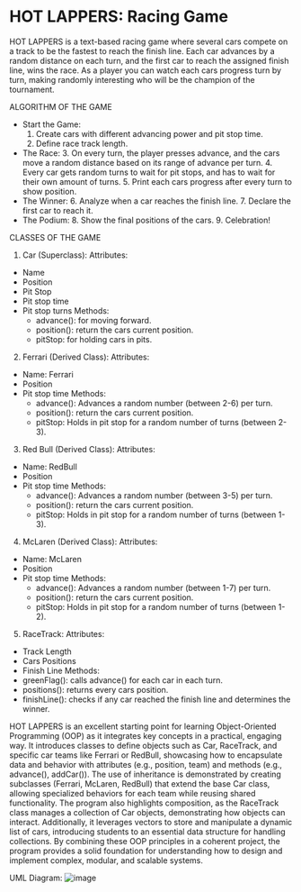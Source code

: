 # HOT LAPPERS: Racing Game

HOT LAPPERS is a text-based racing game where several cars compete on a track to be the fastest to reach the finish line. Each car advances by a random distance on each turn, and the first car to reach the assigned finish line, wins the race. As a player you can watch each cars progress turn by turn, making randomly interesting who will be the champion of the tournament.

ALGORITHM OF THE GAME

- Start the Game:
  1. Create cars with different advancing power and pit stop time.
  2. Define race track length.
- The Race:
  3. On every turn, the player presses advance, and the cars move a random distance based on its range of advance per turn.
  4. Every car gets random turns to wait for pit stops, and has to wait for their own amount of turns.
  5. Print each cars progress after every turn to show position.
- The Winner:
  6. Analyze when a car reaches the finish line.
  7. Declare the first car to reach it.
- The Podium:
  8. Show the final positions of the cars.
  9. Celebration!

CLASSES OF THE GAME

1. Car (Superclass):
Attributes:
- Name
- Position
- Pit Stop
- Pit stop time
- Pit stop turns
Methods:
  - advance(): for moving forward.
  - position(): return the cars current position.
  - pitStop: for holding cars in pits.
2. Ferrari (Derived Class):
Attributes:
- Name: Ferrari
- Position
- Pit stop time
Methods:
  - advance(): Advances a random number (between 2-6) per turn.
  - position(): return the cars current position.
  - pitStop: Holds in pit stop for a random number of turns (between 2-3).
3. Red Bull (Derived Class):
Attributes:
- Name: RedBull
- Position
- Pit stop time
Methods:
  - advance(): Advances a random number (between 3-5) per turn.
  - position(): return the cars current position.
  - pitStop: Holds in pit stop for a random number of turns (between 1-3).
4. McLaren (Derived Class):
Attributes:
- Name: McLaren
- Position
- Pit stop time
Methods:
  - advance(): Advances a random number (between 1-7) per turn.
  - position(): return the cars current position.
  - pitStop: Holds in pit stop for a random number of turns (between 1-2).
5. RaceTrack:
Attributes:
- Track Length
- Cars Positions
- Finish Line
Methods:
- greenFlag(): calls advance() for each car in each turn.
- positions(): returns every cars position.
- finishLine(): checks if any car reached the finish line and determines the winner.
  
HOT LAPPERS is an excellent starting point for learning Object-Oriented Programming (OOP) as it integrates key concepts in a practical, engaging way. It introduces classes to define objects such as Car, RaceTrack, and specific car teams like Ferrari or RedBull, showcasing how to encapsulate data and behavior with attributes (e.g., position, team) and methods (e.g., advance(), addCar()). The use of inheritance is demonstrated by creating subclasses (Ferrari, McLaren, RedBull) that extend the base Car class, allowing specialized behaviors for each team while reusing shared functionality. The program also highlights composition, as the RaceTrack class manages a collection of Car objects, demonstrating how objects can interact. Additionally, it leverages vectors to store and manipulate a dynamic list of cars, introducing students to an essential data structure for handling collections. By combining these OOP principles in a coherent project, the program provides a solid foundation for understanding how to design and implement complex, modular, and scalable systems.

UML Diagram:
![image](https://github.com/user-attachments/assets/621e97c2-3f93-4f0d-8064-abbf23214d8d)


